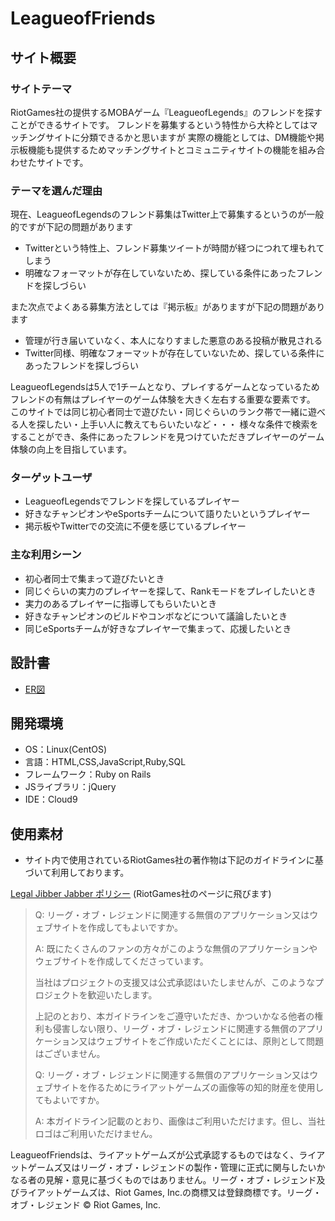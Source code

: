 # LeagueofFriends

## サイト概要
### サイトテーマ
RiotGames社の提供するMOBAゲーム『LeagueofLegends』のフレンドを探すことができるサイトです。
フレンドを募集するという特性から大枠としてはマッチングサイトに分類できるかと思いますが
実際の機能としては、DM機能や掲示板機能も提供するためマッチングサイトとコミュニティサイトの機能を組み合わせたサイトです。

### テーマを選んだ理由
現在、LeagueofLegendsのフレンド募集はTwitter上で募集するというのが一般的ですが下記の問題があります
 * Twitterという特性上、フレンド募集ツイートが時間が経つにつれて埋もれてしまう
 * 明確なフォーマットが存在していないため、探している条件にあったフレンドを探しづらい

また次点でよくある募集方法としては『掲示板』がありますが下記の問題があります
 * 管理が行き届いていなく、本人になりすました悪意のある投稿が散見される
 * Twitter同様、明確なフォーマットが存在していないため、探している条件にあったフレンドを探しづらい

LeagueofLegendsは5人で1チームとなり、プレイするゲームとなっているためフレンドの有無はプレイヤーのゲーム体験を大きく左右する重要な要素です。
このサイトでは同じ初心者同士で遊びたい・同じぐらいのランク帯で一緒に遊べる人を探したい・上手い人に教えてもらいたいなど・・・
様々な条件で検索をすることができ、条件にあったフレンドを見つけていただきプレイヤーのゲーム体験の向上を目指しています。

### ターゲットユーザ
 * LeagueofLegendsでフレンドを探しているプレイヤー
 * 好きなチャンピオンやeSportsチームについて語りたいというプレイヤー
 * 掲示板やTwitterでの交流に不便を感じているプレイヤー

### 主な利用シーン
 * 初心者同士で集まって遊びたいとき
 * 同じぐらいの実力のプレイヤーを探して、Rankモードをプレイしたいとき
 * 実力のあるプレイヤーに指導してもらいたいとき
 * 好きなチャンピオンのビルドやコンボなどについて議論したいとき
 * 同じeSportsチームが好きなプレイヤーで集まって、応援したいとき

## 設計書
 * [ER図](https://drive.google.com/file/d/1gTU8DJgIKC0z42o7WGf7QfHHFEYuFjnG/view?usp=sharing)

## 開発環境
- OS：Linux(CentOS)
- 言語：HTML,CSS,JavaScript,Ruby,SQL
- フレームワーク：Ruby on Rails
- JSライブラリ：jQuery
- IDE：Cloud9

## 使用素材
- サイト内で使用されているRiotGames社の著作物は下記のガイドラインに基づいて利用しております。

[Legal Jibber Jabber ポリシー](https://www.riotgames.com/ja/legal) (RiotGames社のページに飛びます)

>Q: リーグ・オブ・レジェンドに関連する無償のアプリケーション又はウェブサイトを作成してもよいですか。
>
>A: 既にたくさんのファンの方々がこのような無償のアプリケーションやウェブサイトを作成してくださっています。
>
>当社はプロジェクトの支援又は公式承認はいたしませんが、このようなプロジェクトを歓迎いたします。
>
>上記のとおり、本ガイドラインをご遵守いただき、かついかなる他者の権利も侵害しない限り、リーグ・オブ・レジェンドに関連する無償のアプリケーション又はウェブサイトをご作成いただくことには、原則として問題はございません。
>
>Q: リーグ・オブ・レジェンドに関連する無償のアプリケーション又はウェブサイトを作るためにライアットゲームズの画像等の知的財産を使用してもよいですか。
>
>A: 本ガイドライン記載のとおり、画像はご利用いただけます。但し、当社ロゴはご利用いただけません。

LeagueofFriendsは、ライアットゲームズが公式承認するものではなく、ライアットゲームズ又はリーグ・オブ・レジェンドの製作・管理に正式に関与したいかなる者の見解・意見に基づくものではありません。リーグ・オブ・レジェンド及びライアットゲームズは、Riot Games, Inc.の商標又は登録商標です。リーグ・オブ・レジェンド © Riot Games, Inc.
